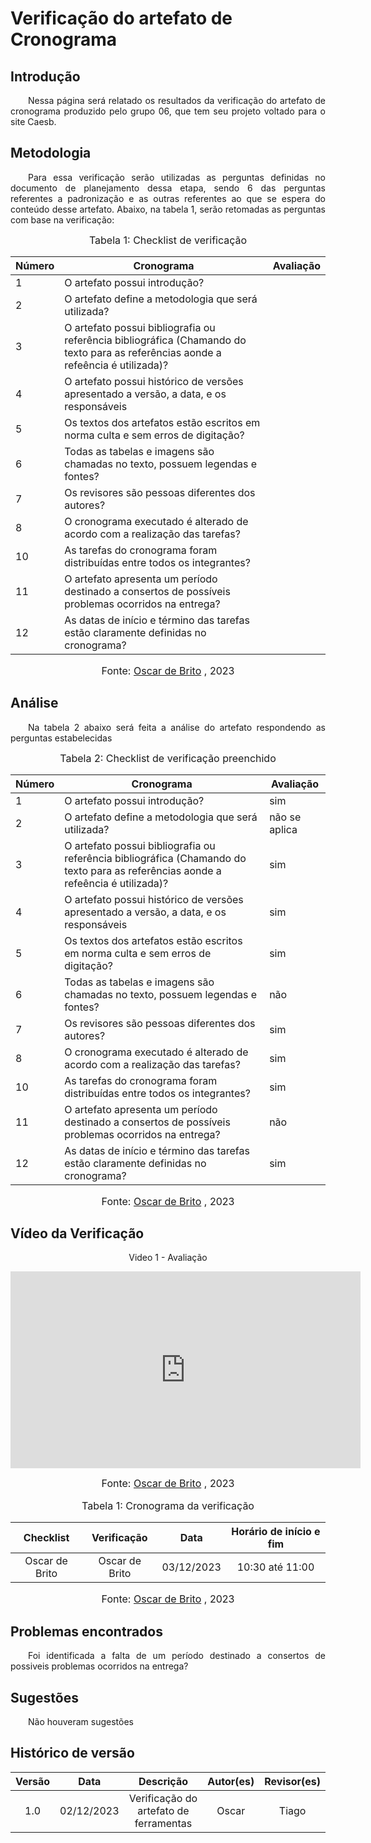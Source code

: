 # Verificação do artefato de Cronograma

## Introdução 
<p align="justify">&emsp;&emsp;Nessa página será relatado os resultados da verificação do artefato de cronograma produzido pelo grupo 06, que tem seu projeto voltado para o site Caesb.</p>

## Metodologia
<p align="justify">&emsp;&emsp;Para essa verificação serão utilizadas as perguntas definidas no documento de planejamento dessa etapa, sendo 6 das perguntas referentes a padronização e as outras referentes ao que se espera do conteúdo desse artefato. Abaixo, na tabela 1, serão retomadas as perguntas com base na verificação:</p>

<font size="3"><p style="text-align: center"> Tabela 1: Checklist de verificação</p> </font>

<center>



| Número | Cronograma | Avaliação |
| ------ | ---------- | --------- |
| 1      | O artefato possui introdução? |  |
| 2      | O artefato define a metodologia que será utilizada? |  |
| 3      | O artefato possui bibliografia ou referência bibliográfica (Chamando do texto para as referências aonde a refeência é utilizada)? |  |
| 4      | O artefato possui histórico de versões apresentado a versão, a data, e os responsáveis |  |
| 5      | Os textos dos artefatos estão escritos em norma culta e sem erros de digitação? |  |
| 6      | Todas as tabelas e imagens são chamadas no texto, possuem legendas e fontes? |  |
| 7      | Os revisores são pessoas diferentes dos autores? |  |
| 8      | O cronograma executado é alterado de acordo com a realização das tarefas? |  |
| 10     | As tarefas do cronograma foram distribuídas entre todos os integrantes? |  |
| 11     | O artefato apresenta um período destinado a consertos de possíveis problemas ocorridos na entrega? |  |
| 12     | As datas de início e término das tarefas estão claramente definidas no cronograma? |  |


</center>

<font size="3"><p style="text-align: center"> Fonte: <a href="https://github.com/OscarDeBrito" target="_blanck">Oscar de Brito</a> , 2023</p> </font>

## Análise
<p align="justify">&emsp;&emsp;Na tabela 2 abaixo será feita a análise do artefato respondendo as perguntas estabelecidas</p>

<font size="3"><p style="text-align: center"> Tabela 2: Checklist de verificação preenchido</p> </font>

<center>




| Número | Cronograma | Avaliação |
| ------ | ---------- | --------- |
| 1      | O artefato possui introdução? | sim |
| 2      | O artefato define a metodologia que será utilizada? | não se aplica |
| 3      | O artefato possui bibliografia ou referência bibliográfica (Chamando do texto para as referências aonde a refeência é utilizada)? | sim |
| 4      | O artefato possui histórico de versões apresentado a versão, a data, e os responsáveis | sim |
| 5      | Os textos dos artefatos estão escritos em norma culta e sem erros de digitação? | sim |
| 6      | Todas as tabelas e imagens são chamadas no texto, possuem legendas e fontes? | não |
| 7      | Os revisores são pessoas diferentes dos autores? | sim |
| 8      | O cronograma executado é alterado de acordo com a realização das tarefas? | sim |
| 10     | As tarefas do cronograma foram distribuídas entre todos os integrantes? | sim |
| 11     | O artefato apresenta um período destinado a consertos de possíveis problemas ocorridos na entrega? | não |
| 12     | As datas de início e término das tarefas estão claramente definidas no cronograma? | sim |



</center>

<font size="3"><p style="text-align: center"> Fonte: <a href="https://github.com/OscarDeBrito" target="_blanck">Oscar de Brito</a> , 2023</p> </font>

## Vídeo da Verificação

<center>

Video 1 - Avaliação

<iframe width="560" height="315" src="https://www.youtube.com/embed/3MTKbGDkisg?si=F1SWX3dUaZ0nafZG" title="YouTube video player" frameborder="0" allow="accelerometer; autoplay; clipboard-write; encrypted-media; gyroscope; picture-in-picture; web-share" allowfullscreen></iframe>

<font size="3"><p style="text-align: center"> Fonte: <a href="https://github.com/OscarDeBrito" target="_blanck">Oscar de Brito</a> , 2023</p> </font>
<font size="3"><p style="text-align: center"> Tabela 1:  Cronograma da verificação</p> </font>

| Checklist | Verificação | Data| Horário de início e fim | 
|:---------:|:---------:|:-------:|:-------:|
|Oscar de Brito | Oscar de Brito |  03/12/2023 | 10:30 até 11:00 | 

<font size="3"><p style="text-align: center"> Fonte: <a href="https://github.com/OscarDeBrito" target="_blanck">Oscar de Brito</a> , 2023</p> </font>

</center>

## Problemas encontrados
<p align="justify">&emsp;&emsp;Foi identificada a falta de um período destinado a consertos de possiveis problemas ocorridos na entrega?</p>

## Sugestões
<p align="justify">&emsp;&emsp;Não houveram sugestões </p>

## Histórico de versão

| Versão |    Data    |      Descrição       |  Autor(es) | Revisor(es) |
| :----: | :--------: | :------------------: | :-----: | :-----: |
|  1.0   | 02/12/2023 | Verificação do artefato de ferramentas|  Oscar | Tiago |
